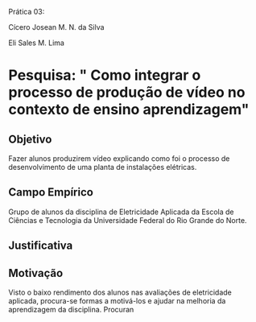 Prática 03:

Cícero Josean M. N. da Silva

Eli Sales M. Lima

# Pesquisa: " Como integrar o processo de produção de vídeo no contexto de ensino aprendizagem"

## Objetivo

Fazer alunos produzirem vídeo explicando como foi o processo de desenvolvimento de uma planta de instalações elétricas.

## Campo Empírico

Grupo de alunos da disciplina de Eletricidade Aplicada da Escola de Ciências e Tecnologia da Universidade Federal do Rio Grande do Norte.

## Justificativa



## Motivação

Visto o baixo rendimento dos alunos nas avaliações de eletricidade aplicada, procura-se formas a motivá-los e ajudar na melhoria da aprendizagem da disciplina. Procuran

